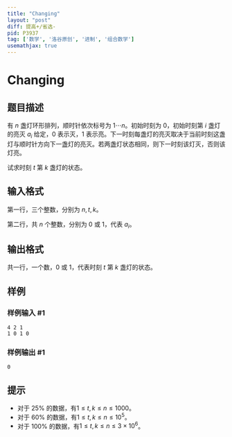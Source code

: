 ```yaml
---
title: "Changing"
layout: "post"
diff: 提高+/省选-
pid: P3937
tag: ['数学', '洛谷原创', '进制', '组合数学']
usemathjax: true
---
```


# Changing
## 题目描述

有 $n$ 盏灯环形排列，顺时针依次标号为 $1\cdots n$。初始时刻为 $0$，初始时刻第 $i$ 盏灯的亮灭 $a_i$ 给定，$0$ 表示灭，$1$ 表示亮。下一时刻每盏灯的亮灭取决于当前时刻这盏灯与顺时针方向下一盏灯的亮灭。若两盏灯状态相同，则下一时刻该灯灭，否则该灯亮。


试求时刻 $t$ 第 $k$ 盏灯的状态。

## 输入格式

第一行，三个整数，分别为 $n, t, k$。


第二行，共 $n$ 个整数，分别为 $0$ 或 $1$，代表 $a_i$。

## 输出格式

共一行，一个数，$0$ 或 $1$，代表时刻 $t$ 第 $k$ 盏灯的状态。

## 样例

### 样例输入 #1
```
4 2 1
1 0 1 0
```
### 样例输出 #1
```
0
```
## 提示

- 对于 $25\%$ 的数据，有$1\leq t, k\leq n\leq 1000$。 
- 对于 $60\%$ 的数据，有$1\leq t, k\leq n\leq 10^5$。 
- 对于 $100\%$ 的数据，有$1\leq t, k\leq n\leq 3\times 10^6$。

